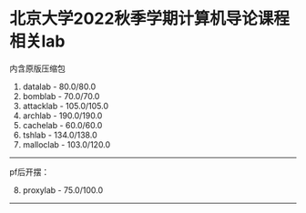 # 北京大学2022秋季学期计算机导论课程相关lab
  内含原版压缩包
1. datalab - 80.0/80.0
2. bomblab - 70.0/70.0
3. attacklab - 105.0/105.0
4. archlab - 190.0/190.0
5. cachelab - 60.0/60.0
6. tshlab - 134.0/138.0
7. malloclab - 103.0/120.0

---

pf后开摆：

8. proxylab - 75.0/100.0
---
